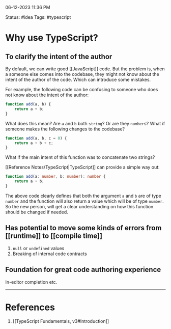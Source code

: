 06-12-2023 11:36 PM

Status: #idea
Tags: #typescript 

# Why use TypeScript?

## To clarify the intent of the author

By default, we can write good [[JavaScript]] code. But the problem is, when a someone else comes into the codebase, they might not know about the intent of the author of the code. Which can introduce some mistakes.

For example, the following code can be confusing to someone who does not know about the intent of the author:

```js
function add(a, b) {
	return a + b;
}
```

What does this mean? Are `a` and `b` both `string`? Or are they `number`s? What if someone makes the following changes to the codebase?

```js
function add(a, b, c = 0) {
	return a + b + c;
}
```

What if the main intent of this function was to concatenate two strings?

[[Reference Notes/TypeScript|TypeScript]] can provide a simple way out:

```ts
function add(a: number, b: number): number {
	return a + b;
}
```

The above code clearly defines that both the argument `a` and `b` are of type `number` and the function will also return a value which will be of type `number`. So the new person, will get a clear understanding on how this function should be changed if needed.

## Has potential to move some kinds of errors from [[runtime]] to [[compile time]]

1. `null` or `undefined` values
2. Breaking of internal code contracts

## Foundation for great code authoring experience

In-editor completion etc.

---
# References

1. [[TypeScript Fundamentals, v3#Introduction]]